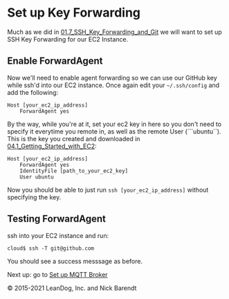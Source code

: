 # Set up Key Forwarding

Much as we did in [01.7\_SSH\_Key\_Forwarding\_and\_Git](../01.7_SSH_Key_Forwarding_and_Git/README.md) we will want to set up SSH Key Forwarding for our EC2 Instance.

## Enable ForwardAgent
Now we'll need to enable agent forwarding so we can use our GitHub key while ssh'd into our EC2 instance. Once again edit your `~/.ssh/config` and add the following:
```
Host [your_ec2_ip_address]
    ForwardAgent yes
```

By the way, while you're at it, set your ec2 key in here so you don't need to specify it everytime you remote in, as well as the remote User (```ubuntu``). This is the key you created and downloaded in [04.1_Getting_Started_with_EC2](../04.1_Getting_Started_with_EC2/README.md):

```
Host [your_ec2_ip_address]
    ForwardAgent yes
    IdentityFile [path_to_your_ec2_key]
    User ubuntu
```

Now you should be able to just run `ssh [your_ec2_ip_address]` without specifying the key.

## Testing ForwardAgent
ssh into your EC2 instance and run:
```
cloud$ ssh -T git@github.com
```

You should see a success messsage as before.

Next up: go to [Set up MQTT Broker](../04.03_Set_Up_Mqtt_Broker/README.md)

&copy; 2015-2021 LeanDog, Inc. and Nick Barendt
